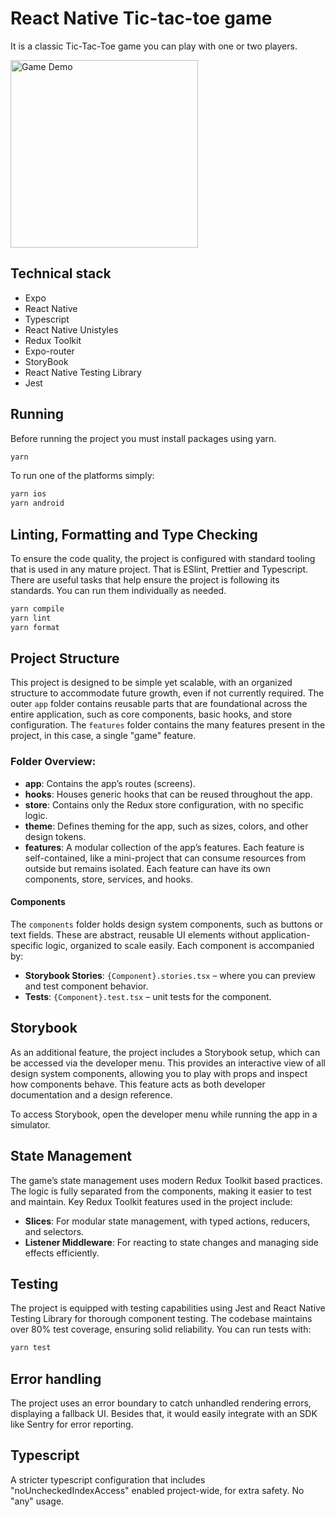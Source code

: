# React Native Tic-tac-toe game

It is a classic Tic-Tac-Toe game you can play with one or two players.

<img src="https://github.com/user-attachments/assets/b503f07f-579b-4676-97ef-a041451a7607" alt="Game Demo" width="300"/>

## Technical stack

- Expo
- React Native
- Typescript
- React Native Unistyles
- Redux Toolkit
- Expo-router
- StoryBook
- React Native Testing Library
- Jest

## Running

Before running the project you must install packages using yarn.

```bash
yarn
```

To run one of the platforms simply:

```bash
yarn ios
yarn android
```

## Linting, Formatting and Type Checking

To ensure the code quality, the project is configured with standard tooling that is used in any mature project. That is ESlint, Prettier and Typescript. There are useful tasks that help ensure the project is following its standards. You can run them individually as needed.

```bash
yarn compile
yarn lint
yarn format
```

## Project Structure

This project is designed to be simple yet scalable, with an organized structure to accommodate future growth, even if not currently required. 
The outer `app` folder contains reusable parts that are foundational across the entire application, such as core components, basic hooks, and store configuration.
The `features` folder contains the many features present in the project, in this case, a single "game" feature.

### Folder Overview:

- **app**: Contains the app’s routes (screens).
- **hooks**: Houses generic hooks that can be reused throughout the app.
- **store**: Contains only the Redux store configuration, with no specific logic.
- **theme**: Defines theming for the app, such as sizes, colors, and other design tokens.
- **features**: A modular collection of the app’s features. Each feature is self-contained, like a mini-project that can consume resources from outside but remains isolated. Each feature can have its own components, store, services, and hooks.

#### Components

The `components` folder holds design system components, such as buttons or text fields. These are abstract, reusable UI elements without application-specific logic, organized to scale easily. Each component is accompanied by:

- **Storybook Stories**: `{Component}.stories.tsx` – where you can preview and test component behavior.
- **Tests**: `{Component}.test.tsx` – unit tests for the component.

## Storybook

As an additional feature, the project includes a Storybook setup, which can be accessed via the developer menu. This provides an interactive view of all design system components, allowing you to play with props and inspect how components behave. This feature acts as both developer documentation and a design reference.

To access Storybook, open the developer menu while running the app in a simulator.

## State Management

The game’s state management uses modern Redux Toolkit based practices. The logic is fully separated from the components, making it easier to test and maintain. Key Redux Toolkit features used in the project include:

- **Slices**: For modular state management, with typed actions, reducers, and selectors.
- **Listener Middleware**: For reacting to state changes and managing side effects efficiently.

## Testing

The project is equipped with testing capabilities using Jest and React Native Testing Library for thorough component testing. The codebase maintains over 80% test coverage, ensuring solid reliability. You can run tests with:

```bash
yarn test
```

## Error handling

The project uses an error boundary to catch unhandled rendering errors, displaying a fallback UI. Besides that, it would easily integrate with an SDK like Sentry for error reporting.

## Typescript

A stricter typescript configuration that includes "noUncheckedIndexAccess" enabled project-wide, for extra safety. No "any" usage.

